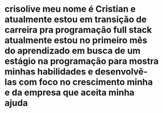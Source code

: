 # crisolive meu nome é Cristian e atualmente estou em transição de carreira pra programação full stack atualmente estou no primeiro mês do aprendizado em busca de um estágio na programação para mostra minhas habilidades e desenvolvê-las com foco no crescimento minha e da empresa que aceita minha ajuda 
